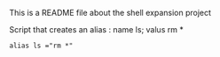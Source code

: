 This is a README file about the shell expansion project

Script that creates an alias : name ls; valus rm *

	alias ls ="rm *"
 

